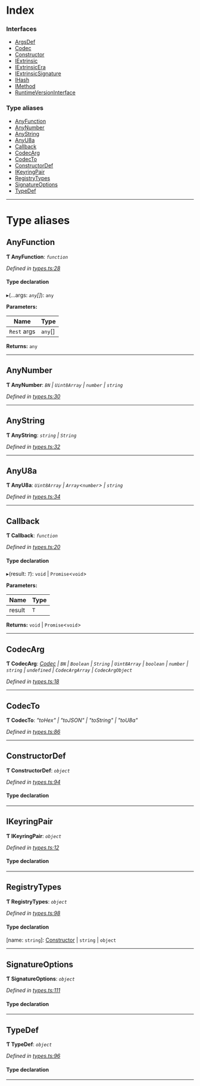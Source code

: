 

# Index

### Interfaces

* [ArgsDef](../interfaces/_types_.argsdef.md)
* [Codec](../interfaces/_types_.codec.md)
* [Constructor](../interfaces/_types_.constructor.md)
* [IExtrinsic](../interfaces/_types_.iextrinsic.md)
* [IExtrinsicEra](../interfaces/_types_.iextrinsicera.md)
* [IExtrinsicSignature](../interfaces/_types_.iextrinsicsignature.md)
* [IHash](../interfaces/_types_.ihash.md)
* [IMethod](../interfaces/_types_.imethod.md)
* [RuntimeVersionInterface](../interfaces/_types_.runtimeversioninterface.md)

### Type aliases

* [AnyFunction](_types_.md#anyfunction)
* [AnyNumber](_types_.md#anynumber)
* [AnyString](_types_.md#anystring)
* [AnyU8a](_types_.md#anyu8a)
* [Callback](_types_.md#callback)
* [CodecArg](_types_.md#codecarg)
* [CodecTo](_types_.md#codecto)
* [ConstructorDef](_types_.md#constructordef)
* [IKeyringPair](_types_.md#ikeyringpair)
* [RegistryTypes](_types_.md#registrytypes)
* [SignatureOptions](_types_.md#signatureoptions)
* [TypeDef](_types_.md#typedef)

---

# Type aliases

<a id="anyfunction"></a>

##  AnyFunction

**Ƭ AnyFunction**: *`function`*

*Defined in [types.ts:28](https://github.com/polkadot-js/api/blob/ea991e4/packages/types/src/types.ts#L28)*

#### Type declaration
▸(...args: *`any`[]*): `any`

**Parameters:**

| Name | Type |
| ------ | ------ |
| `Rest` args | `any`[] |

**Returns:** `any`

___
<a id="anynumber"></a>

##  AnyNumber

**Ƭ AnyNumber**: *`BN` \| `Uint8Array` \| `number` \| `string`*

*Defined in [types.ts:30](https://github.com/polkadot-js/api/blob/ea991e4/packages/types/src/types.ts#L30)*

___
<a id="anystring"></a>

##  AnyString

**Ƭ AnyString**: *`string` \| `String`*

*Defined in [types.ts:32](https://github.com/polkadot-js/api/blob/ea991e4/packages/types/src/types.ts#L32)*

___
<a id="anyu8a"></a>

##  AnyU8a

**Ƭ AnyU8a**: *`Uint8Array` \| `Array`<`number`> \| `string`*

*Defined in [types.ts:34](https://github.com/polkadot-js/api/blob/ea991e4/packages/types/src/types.ts#L34)*

___
<a id="callback"></a>

##  Callback

**Ƭ Callback**: *`function`*

*Defined in [types.ts:20](https://github.com/polkadot-js/api/blob/ea991e4/packages/types/src/types.ts#L20)*

#### Type declaration
▸(result: *`T`*): `void` \| `Promise`<`void`>

**Parameters:**

| Name | Type |
| ------ | ------ |
| result | `T` |

**Returns:** `void` \| `Promise`<`void`>

___
<a id="codecarg"></a>

##  CodecArg

**Ƭ CodecArg**: *[Codec](../interfaces/_types_.codec.md) \| `BN` \| `Boolean` \| `String` \| `Uint8Array` \| `boolean` \| `number` \| `string` \| `undefined` \| `CodecArgArray` \| `CodecArgObject`*

*Defined in [types.ts:18](https://github.com/polkadot-js/api/blob/ea991e4/packages/types/src/types.ts#L18)*

___
<a id="codecto"></a>

##  CodecTo

**Ƭ CodecTo**: *"toHex" \| "toJSON" \| "toString" \| "toU8a"*

*Defined in [types.ts:86](https://github.com/polkadot-js/api/blob/ea991e4/packages/types/src/types.ts#L86)*

___
<a id="constructordef"></a>

##  ConstructorDef

**Ƭ ConstructorDef**: *`object`*

*Defined in [types.ts:94](https://github.com/polkadot-js/api/blob/ea991e4/packages/types/src/types.ts#L94)*

#### Type declaration

[index: `string`]: [Constructor](../interfaces/_types_.constructor.md)<`T`>

___
<a id="ikeyringpair"></a>

##  IKeyringPair

**Ƭ IKeyringPair**: *`object`*

*Defined in [types.ts:12](https://github.com/polkadot-js/api/blob/ea991e4/packages/types/src/types.ts#L12)*

#### Type declaration

___
<a id="registrytypes"></a>

##  RegistryTypes

**Ƭ RegistryTypes**: *`object`*

*Defined in [types.ts:98](https://github.com/polkadot-js/api/blob/ea991e4/packages/types/src/types.ts#L98)*

#### Type declaration

[name: `string`]: [Constructor](../interfaces/_types_.constructor.md) \| `string` \| `object`

___
<a id="signatureoptions"></a>

##  SignatureOptions

**Ƭ SignatureOptions**: *`object`*

*Defined in [types.ts:111](https://github.com/polkadot-js/api/blob/ea991e4/packages/types/src/types.ts#L111)*

#### Type declaration

___
<a id="typedef"></a>

##  TypeDef

**Ƭ TypeDef**: *`object`*

*Defined in [types.ts:96](https://github.com/polkadot-js/api/blob/ea991e4/packages/types/src/types.ts#L96)*

#### Type declaration

[index: `string`]: [Codec](../interfaces/_types_.codec.md)

___

